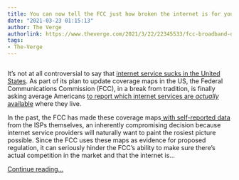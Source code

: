 ```yaml
---
title: You can now tell the FCC just how broken the internet is for you
date: "2021-03-23 01:15:13"
author: The Verge
authorlink: https://www.theverge.com/2021/3/22/22345533/fcc-broadband-data-collection-program-fix-the-internet
tags:
- The-Verge
---
```

<figure>
      <img alt="" src="https://cdn.vox-cdn.com/thumbor/7mp-CIRTBZE5yPDn1aImJRYi78o=/0x0:1200x800/1310x873/cdn.vox-cdn.com/uploads/chorus_image/image/69009435/acastro_170711_1777_0004.0.0.jpg" />
    </figure>

  <p id="p8BoOq">It’s not at all controversial to say that <a href="https://www.theverge.com/22177154/us-internet-speed-maps-competition-availability-fcc">internet service sucks in the United States</a>. As part of its plan to update coverage maps in the US, the Federal Communications Commission (FCC), in a break from tradition, is finally asking average Americans <a href="https://www.fcc.gov/BroadbandData/consumers">to report which internet services are <em>actually </em>available</a> where they live. </p>
<p id="YsoJRq">In the past, the FCC has made these coverage maps<a href="https://www.theverge.com/2018/9/24/17882842/us-internet-broadband-map-isp-fcc-wireless-competition"> with self-reported data</a> from the ISPs themselves, an inherently compromising decision because internet service providers will naturally want to paint the rosiest picture possible. Since the FCC uses these maps as evidence for proposed regulation, it can seriously hinder the FCC’s ability to make sure there’s actual competition in the market and that the internet is...</p>
  <p>
    <a href="https://www.theverge.com/2021/3/22/22345533/fcc-broadband-data-collection-program-fix-the-internet">Continue reading&hellip;</a>
  </p>